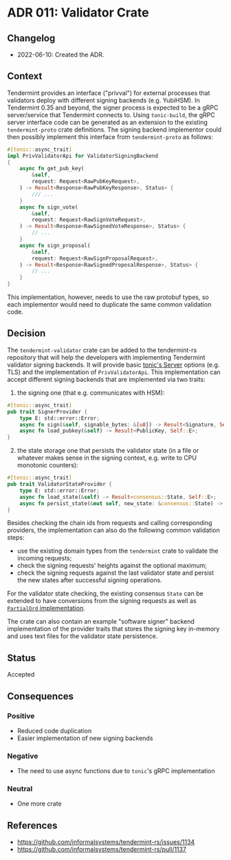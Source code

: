 # ADR 011: Validator Crate

## Changelog

* 2022-06-10: Created the ADR.

## Context

Tendermint provides an interface ("privval") for external processes
that validators deploy with different signing backends (e.g. YubiHSM).
In Tendermint 0.35 and beyond, the signer process is expected to be a gRPC server/service
that Tendermint connects to. Using `tonic-build`, the gRPC server interface
code can be generated as an extension to the existing `tendermint-proto` crate definitions.
The signing backend implementor could then possibly implement this interface 
from `tendermint-proto` as follows:

```rust
#[tonic::async_trait]
impl PrivValidatorApi for ValidatorSigningBackend
{
    async fn get_pub_key(
        &self,
        request: Request<RawPubKeyRequest>,
    ) -> Result<Response<RawPubKeyResponse>, Status> {
        /// ...
    }
    async fn sign_vote(
        &self,
        request: Request<RawSignVoteRequest>,
    ) -> Result<Response<RawSignedVoteResponse>, Status> {
        // ...
    }
    async fn sign_proposal(
        &self,
        request: Request<RawSignProposalRequest>,
    ) -> Result<Response<RawSignedProposalResponse>, Status> {
        // ...
    }
}
```

This implementation, however, needs to use the raw protobuf types,
so each implementor would need to duplicate the same common validation code.

## Decision

The `tendermint-validator` crate can be added to the tendermint-rs repository
that will help the developers with implementing Tendermint validator signing backends.
It will provide basic [tonic's Server](https://docs.rs/tonic/0.7.2/tonic/transport/struct.Server.html)
options (e.g. TLS) and the implementation of `PrivValidatorApi`. This implementation
can accept different signing backends that are implemented via two traits:

1. the signing one (that e.g. communicates with HSM):
```rust
#[tonic::async_trait]
pub trait SignerProvider {
    type E: std::error::Error;
    async fn sign(&self, signable_bytes: &[u8]) -> Result<Signature, Self::E>;
    async fn load_pubkey(&self) -> Result<PublicKey, Self::E>;
}
```

2. the state storage one that persists the validator state (in a file or whatever
makes sense in the signing context, e.g. write to CPU monotonic counters):

```rust
#[tonic::async_trait]
pub trait ValidatorStateProvider {
    type E: std::error::Error;
    async fn load_state(&self) -> Result<consensus::State, Self::E>;
    async fn persist_state(&mut self, new_state: &consensus::State) -> Result<(), Self::E>;
}
```

Besides checking the chain ids from requests and calling corresponding providers,
the implementation can also do the following common validation steps:

- use the existing domain types from the `tendermint` crate to validate the incoming requests;
- check the signing requests' heights against the optional maximum;
- check the signing requests against the last validator state and persist the new states after successful signing operations.

For the validator state checking, the existing consensus `State` can be extended to have
conversions from the signing requests as well as 
[`PartialOrd` implementation](https://github.com/iqlusioninc/tmkms/blob/main/src/chain/state.rs#L70).

The crate can also contain an example "software signer" backend implementation of the provider traits
that stores the signing key in-memory and uses text files for the validator state persistence.

## Status

Accepted

## Consequences

### Positive

* Reduced code duplication
* Easier implementation of new signing backends

### Negative

* The need to use async functions due to `tonic`'s gRPC implementation

### Neutral

* One more crate

## References

* https://github.com/informalsystems/tendermint-rs/issues/1134
* https://github.com/informalsystems/tendermint-rs/pull/1137
